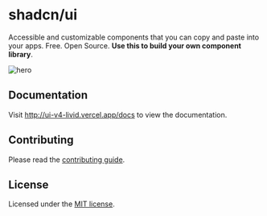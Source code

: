 # shadcn/ui

Accessible and customizable components that you can copy and paste into your apps. Free. Open Source. **Use this to build your own component library**.

![hero](apps/www/public/og.jpg)

## Documentation

Visit http://ui-v4-livid.vercel.app/docs to view the documentation.

## Contributing

Please read the [contributing guide](/CONTRIBUTING.md).

## License

Licensed under the [MIT license](https://github.com/shadcn/ui/blob/main/LICENSE.md).
